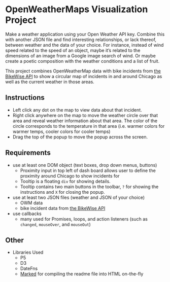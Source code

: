 # OpenWeatherMaps Visualization Project

Make a weather application using your Open Weather API key. Combine this with another JSON file and find interesting relationships, or lack thereof, between weather and the data of your choice. For instance, instead of wind speed related to the speed of an object, maybe it’s related to the dimensions of an image from a Google image search of wind. Or maybe create a poetic composition with the weather conditions and a list of fruit.

This project combines OpenWeatherMap data with bike incidents from [the BikeWise API](https://www.bikewise.org/documentation/api_v2) to show a circular map of incidents in and around Chicago as well as the current weather in those areas.

## Instructions
* Left click any dot on the map to view data about that incident.
* Right click anywhere on the map to move the weather circle over that area and reveal weather information about that area. The color of the circle corresponds to the temperature in that area (i.e. warmer colors for warmer temps, cooler colors for cooler temps)
* Drag the top of the popup to move the popup across the screen.

## Requirements

* use at least one DOM object (text boxes, drop down menus, buttons)
  * Proximity input in top left of dash board allows user to define the proximity around Chicago to show incidents for
  * Tooltip is a floating `div` for showing details.
  * Tooltip contains two main buttons in the toolbar, `?` for showing the instructions and `X` for closing the popup.
* use at least two JSON files (weather and JSON of your choice)
  * OWM data
  * bike incident data from [the BikeWise API](https://www.bikewise.org/documentation/api_v2#!/locations)
* use callbacks
  * many used for Promises, loops, and action listeners (such as `changed`, `mouseOver`, and `mouseOut`)


## Other
* Libraries Used
  * P5
  * D3
  * DateFns
  * [Marked](https://github.com/markedjs/marked) for compiling the readme file into HTML on-the-fly

